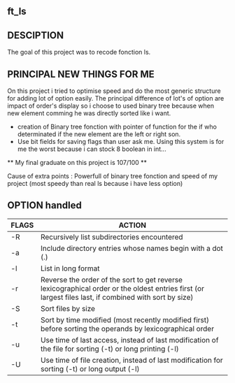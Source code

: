 ## ft_ls

## DESCIPTION

The goal of this project was to recode fonction ls.

## PRINCIPAL NEW THINGS FOR ME

On this project i tried to optimise speed and do the most generic structure for adding lot of option easily.
The principal difference of lot's of option are impact of order's display so i choose to used binary tree because when new element comming he was directly sorted like i want.

* creation of Binary tree fonction with pointer of function for the if who determinated if the new element are the left or right son.
* Use bit fields for saving flags than user ask me. Using this system is for me the worst because i can stock 8 boolean in int...

** My final graduate on this project is 107/100 **

Cause of extra points : Powerfull of binary tree fonction and speed of my project (most speedy than real ls because i have less option)

## OPTION handled

| FLAGS | ACTION |
| --- | --- |
| -R | Recursively list subdirectories encountered | 
| -a | Include directory entries whose names begin with a dot (.) |
| -l | List in long format |
| -r | Reverse the order of the sort to get reverse lexicographical order or the oldest entries first (or largest files last, if combined with sort by size) |
| -S | Sort files by size |
| -t |  Sort by time modified (most recently modified first) before sorting the operands by lexicographical order |
| -u | Use time of last access, instead of last modification of the file for sorting (-t) or long printing (-l) |
| -U | Use time of file creation, instead of last modification for sorting (-t) or long output (-l) |
